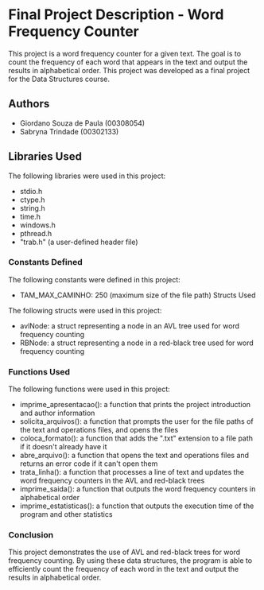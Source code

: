 # Final Project Description - Word Frequency Counter

This project is a word frequency counter for a given text. The goal is to count the frequency of each word that appears in the text and output the results in alphabetical order. This project was developed as a final project for the Data Structures course.

## Authors
- Giordano Souza de Paula (00308054)
- Sabryna Trindade (00302133)


## Libraries Used

The following libraries were used in this project:

- stdio.h
- ctype.h
- string.h
- time.h
- windows.h
- pthread.h
- "trab.h" (a user-defined header file)

### Constants Defined

The following constants were defined in this project:

- TAM_MAX_CAMINHO: 250 (maximum size of the file path)
Structs Used

The following structs were used in this project:

- avlNode: a struct representing a node in an AVL tree used for word frequency counting
- RBNode: a struct representing a node in a red-black tree used for word frequency counting

### Functions Used

The following functions were used in this project:

- imprime_apresentacao(): a function that prints the project introduction and author information
- solicita_arquivos(): a function that prompts the user for the file paths of the text and operations files, and opens the files
- coloca_formato(): a function that adds the ".txt" extension to a file path if it doesn't already have it
- abre_arquivo(): a function that opens the text and operations files and returns an error code if it can't open them
- trata_linha(): a function that processes a line of text and updates the word frequency counters in the AVL and red-black trees
- imprime_saida(): a function that outputs the word frequency counters in alphabetical order
- imprime_estatisticas(): a function that outputs the execution time of the program and other statistics

### Conclusion

This project demonstrates the use of AVL and red-black trees for word frequency counting. By using these data structures, the program is able to efficiently count the frequency of each word in the text and output the results in alphabetical order.